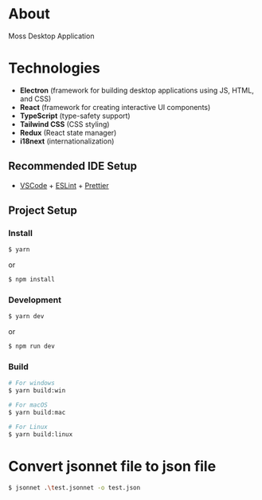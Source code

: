 # About

Moss Desktop Application 

# Technologies
- **Electron** (framework for building desktop applications using JS, HTML, and CSS)
- **React** (framework for creating interactive UI components) 
- **TypeScript** (type-safety support)
- **Tailwind CSS** (CSS styling)
- **Redux** (React state manager)
- **i18next** (internationalization)

## Recommended IDE Setup

- [VSCode](https://code.visualstudio.com/) + [ESLint](https://marketplace.visualstudio.com/items?itemName=dbaeumer.vscode-eslint) + [Prettier](https://marketplace.visualstudio.com/items?itemName=esbenp.prettier-vscode)

## Project Setup

### Install

```bash
$ yarn
```
or
```bash
$ npm install
```

### Development

```bash
$ yarn dev
```
or
```bash
$ npm run dev
```

### Build

```bash
# For windows
$ yarn build:win

# For macOS
$ yarn build:mac

# For Linux
$ yarn build:linux
```

# Convert jsonnet file to json file
```bash
$ jsonnet .\test.jsonnet -o test.json
```
